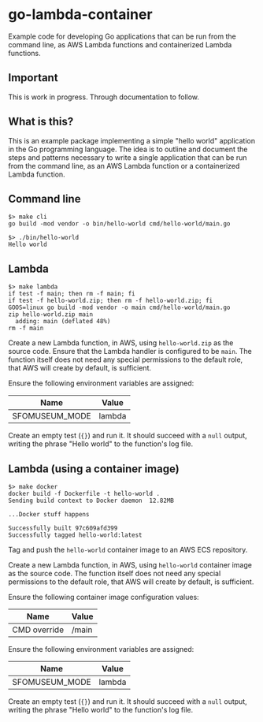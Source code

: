 # go-lambda-container

Example code for developing Go applications that can be run from the command line, as AWS Lambda functions and containerized Lambda functions.

## Important

This is work in progress. Through documentation to follow.

## What is this?

This is an example package implementing a simple "hello world" application in the Go programming language. The idea is to outline and document the steps and patterns necessary to write a single application that can be run from the command line, as an AWS Lambda function or a containerized Lambda function. 

## Command line

```
$> make cli
go build -mod vendor -o bin/hello-world cmd/hello-world/main.go

$> ./bin/hello-world 
Hello world
```

## Lambda

```
$> make lambda
if test -f main; then rm -f main; fi
if test -f hello-world.zip; then rm -f hello-world.zip; fi
GOOS=linux go build -mod vendor -o main cmd/hello-world/main.go
zip hello-world.zip main
  adding: main (deflated 48%)
rm -f main
```

Create a new Lambda function, in AWS, using `hello-world.zip` as the source code. Ensure that the Lambda handler is configured to be `main`. The function itself does not need any special permissions to the default role, that AWS will create by default, is sufficient.

Ensure the following environment variables are assigned:

| Name | Value |
| --- | --- |
| SFOMUSEUM_MODE | lambda |

Create an empty test (`{}`) and run it. It should succeed with a `null` output, writing the phrase "Hello world" to the function's log file.

## Lambda (using a container image)

```
$> make docker
docker build -f Dockerfile -t hello-world .
Sending build context to Docker daemon  12.82MB

...Docker stuff happens

Successfully built 97c609afd399
Successfully tagged hello-world:latest
```

Tag and push the `hello-world` container image to an AWS ECS repository.

Create a new Lambda function, in AWS, using `hello-world` container image as the source code. The function itself does not need any special permissions to the default role, that AWS will create by default, is sufficient.

Ensure the following container image configuration values:

| Name | Value |
| --- | --- |
| CMD override | /main |

Ensure the following environment variables are assigned:

| Name | Value |
| --- | --- |
| SFOMUSEUM_MODE | lambda |

Create an empty test (`{}`) and run it. It should succeed with a `null` output, writing the phrase "Hello world" to the function's log file.